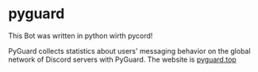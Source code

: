 # pyguard
This Bot was written in python wirth pycord!

PyGuard collects statistics about users' messaging behavior on the global network of Discord servers with PyGuard.
The website is [pyguard.top](https://pyguard.top)
